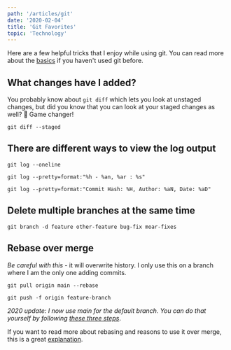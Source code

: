 ```yaml
---
path: '/articles/git'
date: '2020-02-04'
title: 'Git Favorites'
topic: 'Technology'
---
```


Here are a few helpful tricks that I enjoy while using git.  You can read more about the [basics](https://rogerdudler.github.io/git-guide/) if you haven't used git before.

## What changes have I added?
You probably know about `git diff` which lets you look at unstaged changes, but did you know that you can look at your staged changes as well?  🙌 Game changer!
```
git diff --staged
```

## There are different ways to view the log output

    git log --oneline

    git log --pretty=format:"%h - %an, %ar : %s"

    git log --pretty=format:"Commit Hash: %H, Author: %aN, Date: %aD"

## Delete multiple branches at the same time
```
git branch -d feature other-feature bug-fix moar-fixes
```

## Rebase over merge

*Be careful with this* - it will overwrite history.  I only use this on a branch where I am the only one adding commits.

    git pull origin main --rebase  

    git push -f origin feature-branch

*2020 update: I now use main for the default branch.  You can do that yourself by following [these three steps](/articles/renaming-master-branch)*.

If you want to read more about rebasing and reasons to use it over merge, this is a great [explanation](https://dev.to/maxwell_dev/the-git-rebase-introduction-i-wish-id-had).